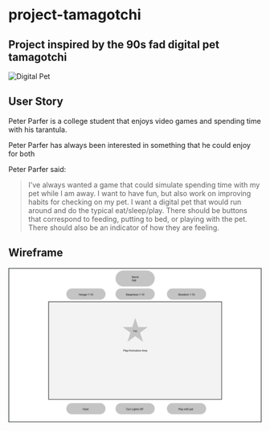 # project-tamagotchi
## Project inspired by the 90s fad digital pet tamagotchi
![Digital Pet](https://st3.depositphotos.com/1439888/18519/i/600/depositphotos_185194860-stock-photo-tamagotchi-game-pets-pocket-game.jpg)

## User Story
Peter Parfer is a college student that enjoys video games and spending time with his tarantula. 

Peter Parfer has always been interested in something that he could enjoy for both

Peter Parfer said:
> I've always wanted a game that could simulate spending time with my pet while I am away. I want to have fun, but also work on improving habits for checking on my pet. I want a digital pet that would run around and do the typical eat/sleep/play. There should be buttons that correspond to feeding, putting to bed, or playing with the pet. There should also be an indicator of how they are feeling. 


## Wireframe
![Wireframe](./wireframe_01.png)